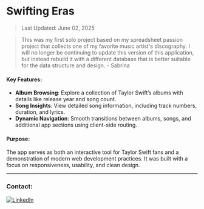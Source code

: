 # Swifting Eras

> Last Updated: June 02, 2025

> This was my first solo project based on my spreadsheet passion project that collects one of my favorite music artist's discography. I will no longer be continuing to update this version of this application, but instead rebuild it with a different database that is better suitable for the data structure and design. - Sabrina


#### Key Features:

- **Album Browsing**: Explore a collection of Taylor Swift’s albums with details like release year and song count.
- **Song Insights**: View detailed song information, including track numbers, duration, and lyrics.
- **Dynamic Navigation**: Smooth transitions between albums, songs, and additional app sections using client-side routing.

#### Purpose:

The app serves as both an interactive tool for Taylor Swift fans and a demonstration of modern web development practices. It was built with a focus on responsiveness, usability, and clean design.

---

<!-- #### Technologies Used For This App: -->

<!-- - [React](https://react.dev/): For building the user interface.
- [React Router](https://reactrouter.com/): For client-side routing and navigation.
- [Express (Node.js)](https://expressjs.com/): For creating the backend API and handling server-side logic.
- [MongoDB](https://www.mongodb.com/): The database used to store album and song information.
- [Mongoose](https://mongoosejs.com/): For defining schemas and interacting with the MongoDB database.
- [Webpack](https://webpack.js.org/): For bundling JavaScript files and managing assets. -->

<!-- --- -->

### Contact:
[![LinkedIn](https://img.shields.io/badge/linkedin-%230077B5.svg?style=for-the-badge&logo=linkedin&logoColor=white)](https://www.linkedin.com/in/sabrinapira/)
